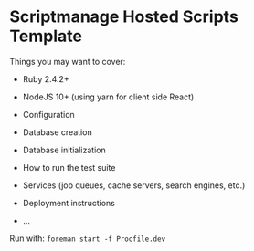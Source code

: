 # Scriptmanage Hosted Scripts Template


Things you may want to cover:

- Ruby 2.4.2+

- NodeJS 10+ (using yarn for client side React)

* Configuration

* Database creation

* Database initialization

* How to run the test suite

* Services (job queues, cache servers, search engines, etc.)

* Deployment instructions

* ...




Run with: `foreman start -f Procfile.dev`